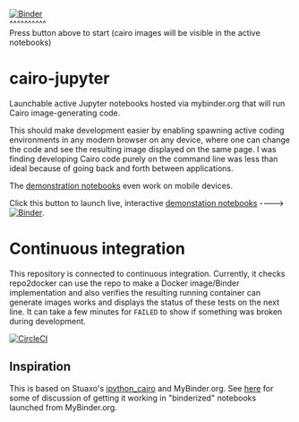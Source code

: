 [![Binder](https://mybinder.org/badge.svg)](https://mybinder.org/v2/gh/fomightez/cairo-jupyter/master?filepath=index.ipynb)  
^^^^^^^^^^  
Press button above to start (cairo images will be visible in the active notebooks)


# cairo-jupyter

Launchable active Jupyter notebooks hosted via mybinder.org that will run Cairo image-generating code.

This should make development easier by enabling spawning active coding environments in any modern browser on any device, where one can change the code and see the resulting image displayed on the same page. I was finding developing Cairo code purely on the command line was less than ideal because of going back and forth between applications.

The [demonstration notebooks](https://mybinder.org/v2/gh/stuaxo/cairo-jupyter/master?filepath=index.ipynb) even work on mobile devices.

Click this button to launch live, interactive [demonstation notebooks](https://mybinder.org/v2/gh/fomightez/cairo-jupyter/master?filepath=index.ipynb) ----> [![Binder](https://mybinder.org/badge.svg)](https://mybinder.org/v2/gh/fomightez/cairo-jupyter/master?filepath=index.ipynb).

# Continuous integration

This repository is connected to continuous integration. Currently, it checks repo2docker can use the repo to make a Docker image/Binder implementation and also verifies the resulting running container can generate images works and displays the status of these tests on the next line. It can take a few minutes for `FAILED` to show if something was broken during development.

[![CircleCI](https://circleci.com/gh/fomightez/cairo-jupyter.svg?style=svg)](https://circleci.com/gh/fomightez/cairo-jupyter)

## Inspiration

This is based on Stuaxo's [ipython_cairo](https://github.com/stuaxo/ipython_cairo) and MyBinder.org. See [here](https://github.com/stuaxo/ipython_cairo/issues/4#issuecomment-355009047) for some of discussion of getting it working in "binderized" notebooks launched from MyBinder.org.

